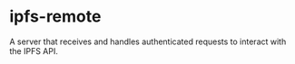 # ipfs-remote
A server that receives and handles authenticated requests to interact with the IPFS API.
